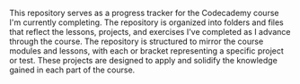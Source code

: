 This repository serves as a progress tracker for the Codecademy course I'm currently completing. The repository is organized into folders and files that reflect the lessons, projects, and exercises I've completed as I advance through the course.
The repository is structured to mirror the course modules and lessons, with each or bracket representing a specific project or test. These projects are designed to apply and solidify the knowledge gained in each part of the course.
